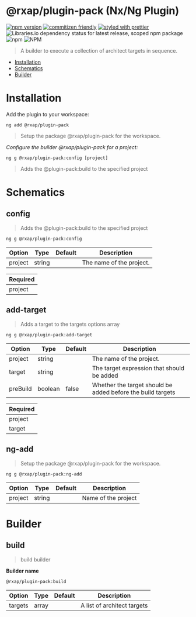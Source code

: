 @rxap/plugin-pack (Nx/Ng Plugin)
======

[![npm version](https://img.shields.io/npm/v/@rxap/plugin-pack?style=flat-square)](https://www.npmjs.com/package/@rxap/plugin-pack)
[![commitizen friendly](https://img.shields.io/badge/commitizen-friendly-brightgreen.svg?style=flat-square)](https://commitizen.github.io/cz-cli/)
[![styled with prettier](https://img.shields.io/badge/styled_with-prettier-ff69b4.svg?style=flat-square)](https://github.com/prettier/prettier)
![Libraries.io dependency status for latest release, scoped npm package](https://img.shields.io/librariesio/release/npm/@rxap/plugin-pack)
![npm](https://img.shields.io/npm/dm/@rxap/plugin-pack)
![NPM](https://img.shields.io/npm/l/@rxap/plugin-pack)

> A builder to execute a collection of architect targets in sequence.

- [Installation](#installation)
- [Schematics](#schematics)
- [Builder](#builder)

# Installation

Add the plugin to your workspace:

```
ng add @rxap/plugin-pack
```

> Setup the package @rxap/plugin-pack for the workspace.


*Configure the builder @rxap/plugin-pack for a project:*

```
ng g @rxap/plugin-pack:config [project]
```

> Adds the @plugin-pack:build to the specified project

# Schematics

## config
> Adds the @plugin-pack:build to the specified project

```
ng g @rxap/plugin-pack:config
```

Option | Type | Default | Description
--- | --- | --- | ---
project | string |  | The name of the project.

| Required |
| --- |
| project |

## add-target
> Adds a target to the targets options array

```
ng g @rxap/plugin-pack:add-target
```

Option | Type | Default | Description
--- | --- | --- | ---
project | string |  | The name of the project.
target | string |  | The target expression that should be added
preBuild | boolean | false | Whether the target should be added before the build targets

| Required |
| --- |
| project |
| target |

## ng-add
> Setup the package @rxap/plugin-pack for the workspace.

```
ng g @rxap/plugin-pack:ng-add
```

Option | Type | Default | Description
--- | --- | --- | ---
project | string |  | Name of the project

# Builder

## build
> build builder

**Builder name**
```
@rxap/plugin-pack:build
```

Option | Type | Default | Description
--- | --- | --- | ---
targets | array |  | A list of architect targets
